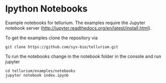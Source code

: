 # Ipython Notebooks
Example notebooks for tellurium. The examples require the Jupyter notebook server (http://jupyter.readthedocs.org/en/latest/install.html).

To get the examples clone the repository via
```
git clone https://github.com/sys-bio/tellurium.git
```
To run the notebooks change in the notebook folder in the console  and run jupyter
```
cd tellurium/examples/notebooks
jupyter notebook index.ipynb
```
